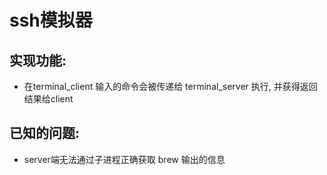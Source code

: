 # ssh模拟器
## 实现功能:
* 在terminal_client 输入的命令会被传递给 terminal_server 执行, 并获得返回结果给client

## 已知的问题:
* server端无法通过子进程正确获取 brew 输出的信息